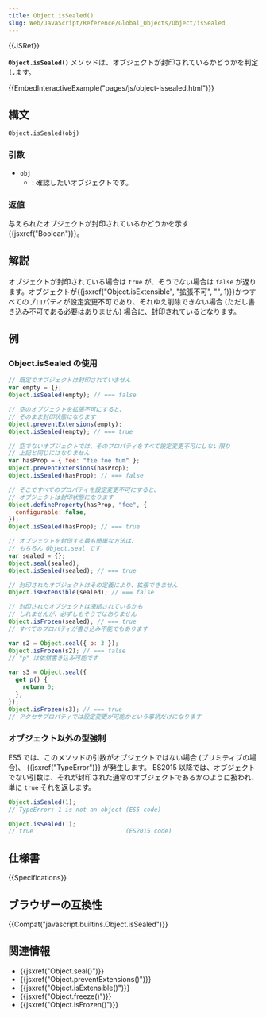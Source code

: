 ```yaml
---
title: Object.isSealed()
slug: Web/JavaScript/Reference/Global_Objects/Object/isSealed
---
```


{{JSRef}}

**`Object.isSealed()`** メソッドは、オブジェクトが封印されているかどうかを判定します。

{{EmbedInteractiveExample("pages/js/object-issealed.html")}}

## 構文

```
Object.isSealed(obj)
```

### 引数

- `obj`
  - : 確認したいオブジェクトです。

### 返値

与えられたオブジェクトが封印されているかどうかを示す {{jsxref("Boolean")}}。

## 解説

オブジェクトが封印されている場合は `true` が、そうでない場合は `false` が返ります。オブジェクトが{{jsxref("Object.isExtensible", "拡張不可", "", 1)}}かつすべてのプロパティが設定変更不可であり、それゆえ削除できない場合 (ただし書き込み不可である必要はありません) 場合に、封印されているとなります。

## 例

### Object.isSealed の使用

```js
// 既定でオブジェクトは封印されていません
var empty = {};
Object.isSealed(empty); // === false

// 空のオブジェクトを拡張不可にすると、
// そのまま封印状態になります
Object.preventExtensions(empty);
Object.isSealed(empty); // === true

// 空でないオブジェクトでは、そのプロパティをすべて設定変更不可にしない限り
// 上記と同じにはなりません
var hasProp = { fee: "fie foe fum" };
Object.preventExtensions(hasProp);
Object.isSealed(hasProp); // === false

// そこですべてのプロパティを設定変更不可にすると、
// オブジェクトは封印状態になります
Object.defineProperty(hasProp, "fee", {
  configurable: false,
});
Object.isSealed(hasProp); // === true

// オブジェクトを封印する最も簡単な方法は、
// もちろん Object.seal です
var sealed = {};
Object.seal(sealed);
Object.isSealed(sealed); // === true

// 封印されたオブジェクトはその定義により、拡張できません
Object.isExtensible(sealed); // === false

// 封印されたオブジェクトは凍結されているかも
// しれませんが、必ずしもそうではありません
Object.isFrozen(sealed); // === true
// すべてのプロパティが書き込み不能でもあります

var s2 = Object.seal({ p: 3 });
Object.isFrozen(s2); // === false
// "p" は依然書き込み可能です

var s3 = Object.seal({
  get p() {
    return 0;
  },
});
Object.isFrozen(s3); // === true
// アクセサプロパティでは設定変更が可能かという事柄だけになります
```

### オブジェクト以外の型強制

ES5 では、このメソッドの引数がオブジェクトではない場合 (プリミティブの場合)、 {{jsxref("TypeError")}} が発生します。 ES2015 以降では、オブジェクトでない引数は、それが封印された通常のオブジェクトであるかのように扱われ、単に `true` それを返します。

```js
Object.isSealed(1);
// TypeError: 1 is not an object (ES5 code)

Object.isSealed(1);
// true                          (ES2015 code)
```

## 仕様書

{{Specifications}}

## ブラウザーの互換性

{{Compat("javascript.builtins.Object.isSealed")}}

## 関連情報

- {{jsxref("Object.seal()")}}
- {{jsxref("Object.preventExtensions()")}}
- {{jsxref("Object.isExtensible()")}}
- {{jsxref("Object.freeze()")}}
- {{jsxref("Object.isFrozen()")}}
